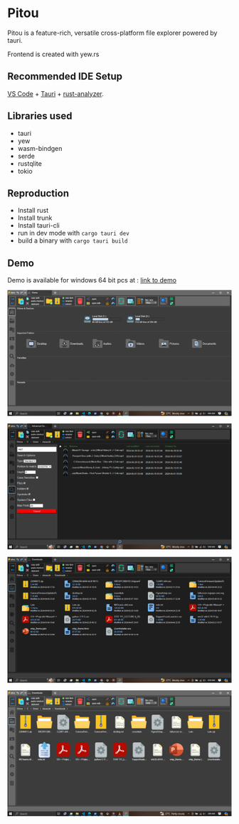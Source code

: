 
# Pitou
Pitou is a feature-rich, versatile cross-platform file explorer powered by tauri.

Frontend is created with yew.rs

## Recommended IDE Setup

[VS Code](https://code.visualstudio.com/) + [Tauri](https://marketplace.visualstudio.com/items?itemName=tauri-apps.tauri-vscode) + [rust-analyzer](https://marketplace.visualstudio.com/items?itemName=rust-lang.rust-analyzer).


## Libraries used
* tauri
* yew
* wasm-bindgen
* serde
* rustqlite
* tokio


## Reproduction

* Install rust
* Install trunk
* Install tauri-cli
* run in dev mode with `cargo tauri dev`
* build a binary with  `cargo tauri build`


## Demo

Demo is available for windows 64 bit pcs at : 
[link to demo](https://drive.google.com/file/d/12NFip_kqGVr_7KEFmiYzDP0mqe3mx62N/view?usp=drive_link)

!["Home view"](items/shot1.png)

!["Searching"](items/shot2.png)

!["Explorer (with polish theme and tiles view)"](items/shot3.png)

!["Explorer (with grid view)"](items/shot4.png)